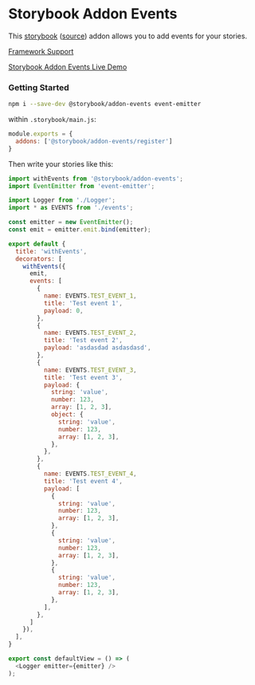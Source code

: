 # Storybook Addon Events

This [storybook](https://storybooks.js.org) ([source](https://github.com/storybookjs/storybook)) addon allows you to add events for your stories.

[Framework Support](https://github.com/storybookjs/storybook/blob/master/ADDONS_SUPPORT.md)

[Storybook Addon Events Live Demo](https://z4o4z.github.io/storybook-addon-events/index.html)

### Getting Started

```sh
npm i --save-dev @storybook/addon-events event-emitter
```

within `.storybook/main.js`:

```js
module.exports = {
  addons: ['@storybook/addon-events/register']
}
```

Then write your stories like this:

```js
import withEvents from '@storybook/addon-events';
import EventEmitter from 'event-emitter';

import Logger from './Logger';
import * as EVENTS from './events';

const emitter = new EventEmitter();
const emit = emitter.emit.bind(emitter);

export default {
  title: 'withEvents',
  decorators: [
    withEvents({
      emit,
      events: [
        {
          name: EVENTS.TEST_EVENT_1,
          title: 'Test event 1',
          payload: 0,
        },
        {
          name: EVENTS.TEST_EVENT_2,
          title: 'Test event 2',
          payload: 'asdasdad asdasdasd',
        },
        {
          name: EVENTS.TEST_EVENT_3,
          title: 'Test event 3',
          payload: {
            string: 'value',
            number: 123,
            array: [1, 2, 3],
            object: {
              string: 'value',
              number: 123,
              array: [1, 2, 3],
            },
          },
        },
        {
          name: EVENTS.TEST_EVENT_4,
          title: 'Test event 4',
          payload: [
            {
              string: 'value',
              number: 123,
              array: [1, 2, 3],
            },
            {
              string: 'value',
              number: 123,
              array: [1, 2, 3],
            },
            {
              string: 'value',
              number: 123,
              array: [1, 2, 3],
            },
          ],
        },
      ]
    }),
  ],
}

export const defaultView = () => (
  <Logger emitter={emitter} />
);
```

